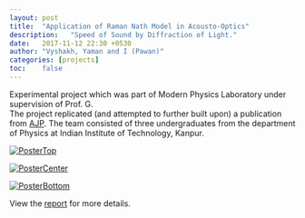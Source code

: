 ```yaml
---
layout: post
title:  "Application of Raman Nath Model in Acousto-Optics"
description:   "Speed of Sound by Diffraction of Light."
date:   2017-11-12 22:30 +0530
author: "Vyshakh, Yaman and I (Pawan)"
categories: [projects]
toc:    false
---
```


Experimental project which was part of Modern Physics Laboratory under supervision of Prof. G.  
The project replicated (and attempted to further built upon) a publication from [AJP](https://aapt.scitation.org/journal/ajp). The team consisted of three undergraduates from the department of Physics at Indian Institute of Technology, Kanpur.  

[![PosterTop](https://i.ibb.co/rfW31J1/poster-1.png)](https://ibb.co/R45NVWV)  

[![PosterCenter](https://i.ibb.co/64Nsg9g/poster-2.png)](https://ibb.co/8jX86v6)  

[![PosterBottom](https://i.ibb.co/PxtPcBR/poster-3.png)](https://ibb.co/0qQ6CPk)  

View the [report](/assets/docs/phy315a.pdf) for more details.

